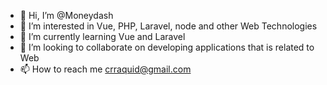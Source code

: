 - 👋 Hi, I’m @Moneydash
- 👀 I’m interested in Vue, PHP, Laravel, node and other Web Technologies
- 🌱 I’m currently learning Vue and Laravel
- 💞️ I’m looking to collaborate on developing applications that is related to Web
- 📫 How to reach me crraquid@gmail.com

<!---
Moneydash/Moneydash is a ✨ special ✨ repository because its `README.md` (this file) appears on your GitHub profile.
You can click the Preview link to take a look at your changes.
--->
